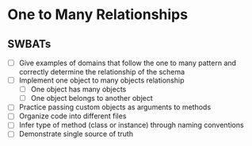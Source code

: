 # One to Many Relationships

## SWBATs

* [ ] Give examples of domains that follow the one to many pattern and correctly determine the relationship of the schema
* [ ] Implement one object to many objects relationship
  * [ ] One object has many objects
  * [ ] One object belongs to another object
* [ ] Practice passing custom objects as arguments to methods
* [ ] Organize code into different files
* [ ] Infer type of method (class or instance) through naming conventions
* [ ] Demonstrate single source of truth
